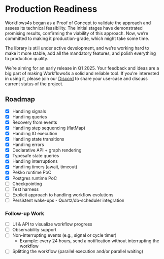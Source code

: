 # Production Readiness

Workflows4s began as a Proof of Concept to validate the approach and assess its technical feasibility. The initial
stages have demonstrated promising results, confirming the viability of this approach.
Now, we’re committed to making it production-grade, which might take some time.

The library is still under active development, and we’re working hard to make it more stable, add all the mandatory
features, and polish everything to production quality.

We’re aiming for an early release in Q1 2025.
Your feedback and ideas are a big part of making Workflows4s a solid and reliable tool.
If you're interested in using it,
please join our [Discord](https://bit.ly/business4s-discord) to share your use-case and discuss current
status of the project.

## Roadmap

- [x] Handling signals
- [x] Handling queries
- [x] Recovery from events
- [x] Handling step sequencing (flatMap)
- [x] Handling IO execution
- [x] Handling state transitions
- [x] Handling errors
- [x] Declarative API + graph rendering
- [x] Typesafe state queries
- [x] Handling interruptions
- [x] Handling timers (await, timeout)
- [x] Pekko runtime PoC
- [x] Postgres runtime PoC
- [ ] Checkpointing
- [ ] Test harness
- [ ] Explicit approach to handling workflow evolutions
- [ ] Persistent wake-ups - Quartz/db-scheduler integration

### Follow-up Work

- [ ] UI & API to visualize workflow progress
- [ ] Observability support
- [ ] Non-interrupting events (e.g., signal or cycle timer)
    - Example: every 24 hours, send a notification without interrupting the workflow
- [ ] Splitting the workflow (parallel execution and/or parallel waiting)